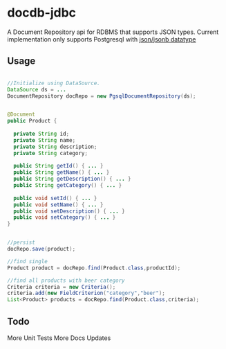 docdb-jdbc
==========

A Document Repository api for RDBMS that supports JSON types. Current implementation only supports Postgresql with [json/jsonb datatype](http://www.postgresql.org/docs/9.3/static/datatype-json.html)

## Usage
```java

//Initialize using DataSource.
DataSource ds = ...
DocumentRepository docRepo = new PgsqlDocumentRepository(ds);

```

```java

@Document
public Product {
 
  private String id;
  private String name;
  private String description;
  private String category;
  
  public String getId() { ... }
  public String getName() { ... }
  public String getDescription() { ... }
  public String getCategory() { ... }
  
  public void setId() { ... }
  public void setName() { ... }
  public void setDescription() { ... }
  public void setCategory() { ... }
}

```

```java

//persist
docRepo.save(product);

//find single
Product product = docRepo.find(Product.class,productId);

//find all products with beer category
Criteria criteria = new Criteria();
criteria.add(new FieldCriterion("category","beer");
List<Product> products = docRepo.find(Product.class,criteria);

```

## Todo
More Unit Tests
More Docs
Updates
